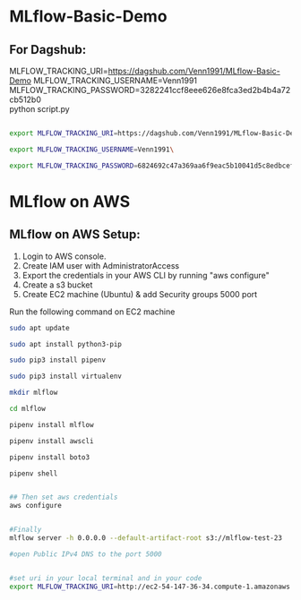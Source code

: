 # MLflow-Basic-Demo



## For Dagshub:

MLFLOW_TRACKING_URI=https://dagshub.com/Venn1991/MLflow-Basic-Demo
MLFLOW_TRACKING_USERNAME=Venn1991\
MLFLOW_TRACKING_PASSWORD=3282241ccf8eee626e8fca3ed2b4b4a72cb512b0 \
python script.py



```bash

export MLFLOW_TRACKING_URI=https://dagshub.com/Venn1991/MLflow-Basic-Demo

export MLFLOW_TRACKING_USERNAME=Venn1991\

export MLFLOW_TRACKING_PASSWORD=6824692c47a369aa6f9eac5b10041d5c8edbcef0


```


# MLflow on AWS

## MLflow on AWS Setup:

1. Login to AWS console.
2. Create IAM user with AdministratorAccess
3. Export the credentials in your AWS CLI by running "aws configure"
4. Create a s3 bucket
5. Create EC2 machine (Ubuntu) & add Security groups 5000 port

Run the following command on EC2 machine
```bash
sudo apt update

sudo apt install python3-pip

sudo pip3 install pipenv

sudo pip3 install virtualenv

mkdir mlflow

cd mlflow

pipenv install mlflow

pipenv install awscli

pipenv install boto3

pipenv shell


## Then set aws credentials
aws configure


#Finally 
mlflow server -h 0.0.0.0 --default-artifact-root s3://mlflow-test-23

#open Public IPv4 DNS to the port 5000


#set uri in your local terminal and in your code 
export MLFLOW_TRACKING_URI=http://ec2-54-147-36-34.compute-1.amazonaws.com:5000/
```



